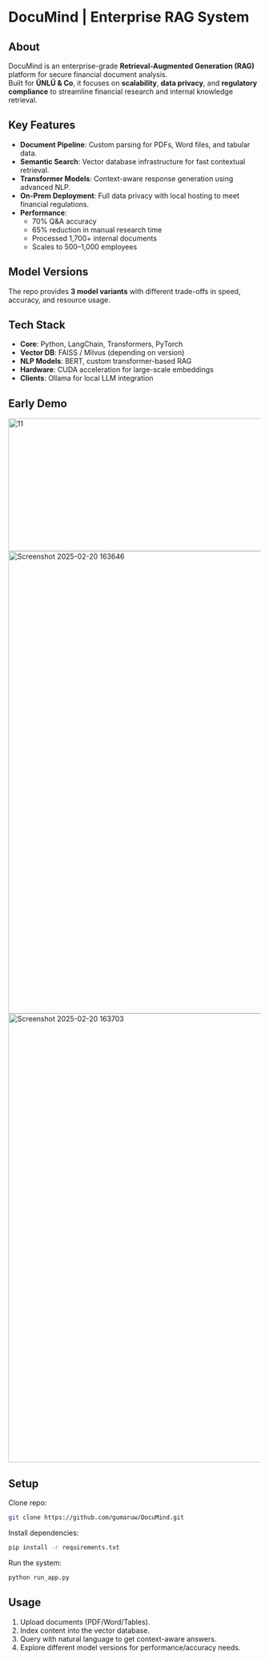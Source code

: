 # DocuMind | Enterprise RAG System

## About
DocuMind is an enterprise-grade **Retrieval-Augmented Generation (RAG)** platform for secure financial document analysis.  
Built for **ÜNLÜ & Co**, it focuses on **scalability**, **data privacy**, and **regulatory compliance** to streamline financial research and internal knowledge retrieval.

## Key Features
- **Document Pipeline**: Custom parsing for PDFs, Word files, and tabular data.  
- **Semantic Search**: Vector database infrastructure for fast contextual retrieval.  
- **Transformer Models**: Context-aware response generation using advanced NLP.  
- **On-Prem Deployment**: Full data privacy with local hosting to meet financial regulations.  
- **Performance**:  
  - 70% Q&A accuracy  
  - 65% reduction in manual research time  
  - Processed 1,700+ internal documents  
  - Scales to 500–1,000 employees

## Model Versions
The repo provides **3 model variants** with different trade-offs in speed, accuracy, and resource usage.

## Tech Stack
- **Core**: Python, LangChain, Transformers, PyTorch  
- **Vector DB**: FAISS / Milvus (depending on version)  
- **NLP Models**: BERT, custom transformer-based RAG  
- **Hardware**: CUDA acceleration for large-scale embeddings  
- **Clients**: Ollama for local LLM integration

## Early Demo

<img width="1040" height="265" alt="11" src="https://github.com/user-attachments/assets/54a32f0f-6a86-40f3-9faf-196b18e92c6d" />  

<img width="1916" height="923" alt="Screenshot 2025-02-20 163646" src="https://github.com/user-attachments/assets/b5187a0c-9cdc-405c-aeb3-042d43e8526e" />   

<img width="1917" height="896" alt="Screenshot 2025-02-20 163703" src="https://github.com/user-attachments/assets/24fa1e75-058d-41b2-9379-e5fc2394d9c4" />  

## Setup
Clone repo:
```bash
git clone https://github.com/gumaruw/DocuMind.git
```
Install dependencies:
```bash
pip install -r requirements.txt
```
Run the system:
```bash
python run_app.py
```

## Usage
1. Upload documents (PDF/Word/Tables).
2. Index content into the vector database.
3. Query with natural language to get context-aware answers.
4. Explore different model versions for performance/accuracy needs.

